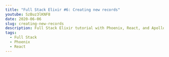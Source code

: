 ```yaml
---
title: "Full Stack Elixir #6: Creating new records"
youtube: SzBuz3lKNF8
date: 2020-06-06
slug: creating-new-records
description: Full Stack Elixir tutorial with Phoenix, React, and Apollo Client. In this video, we recreate the "New Reminder" button.
tags:
  - Full Stack
  - Phoenix
  - React
---
```


